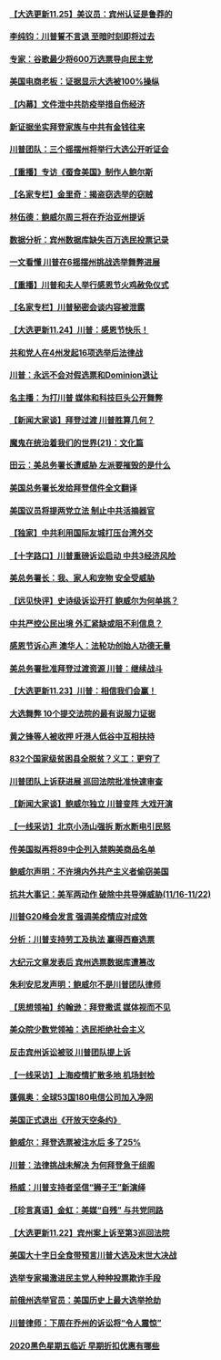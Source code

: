#### [【大选更新11.25】美议员：宾州认证是鲁莽的](../pages/nf4514/n12574319.md) 
#### [李纯钧：川普誓不言退 至暗时刻即将过去](../pages/nf4514/n12573974.md) 
#### [专家：谷歌最少将600万选票导向民主党](../pages/nf4514/n12574196.md) 
#### [美国电商老板：证据显示大选被100%操纵](../pages/nf4514/n12573880.md) 
#### [【内幕】文件泄中共防疫举措自伤经济](../pages/nf4514/n12570869.md) 
#### [新证据坐实拜登家族与中共有金钱往来](../pages/nf4514/n12570230.md) 
#### [川普团队：三个摇摆州将举行大选公开听证会](../pages/nf4514/n12573302.md) 
#### [【重播】专访《蚕食美国》制作人鲍尔斯](../pages/nf4514/n12572820.md) 
#### [【名家专栏】金里奇：揭盗窃选举的窃贼](../pages/nf4514/n12573098.md) 
#### [林伍德：鲍威尔周三将在乔治亚州提诉](../pages/nf4514/n12572978.md) 
#### [数据分析：宾州数据库缺失百万选民投票记录](../pages/nf4514/n12572869.md) 
#### [一文看懂 川普在6摇摆州挑战选举舞弊进展](../pages/nf4514/n12572558.md) 
#### [【重播】川普和夫人举行感恩节火鸡赦免仪式](../pages/nf4514/n12572484.md) 
#### [【名家专栏】川普秘密会谈内容被泄露](../pages/nf4514/n12572098.md) 
#### [【大选更新11.24】川普：感恩节快乐！](../pages/nf4514/n12571687.md) 
#### [共和党人在4州发起16项选举后法律战](../pages/nf4514/n12572535.md) 
#### [川普：永远不会对假选票和Dominion退让](../pages/nf4514/n12572364.md) 
#### [名主播：为打川普 媒体和科技巨头公开舞弊](../pages/nf4514/n12572274.md) 
#### [【新闻大家谈】拜登过渡 川普胜算几何？](../pages/nf4514/n12572207.md) 
#### [魔鬼在统治着我们的世界(21)：文化篇](../pages/nf4514/n10597706.md) 
#### [田云：美总务署长遭威胁 左派要摧毁的是什么](../pages/nf4514/n12570895.md) 
#### [美国总务署长发给拜登信件全文翻译](../pages/nf4514/n12571484.md) 
#### [美国议员将提两党立法 制止中共活摘器官](../pages/nf4514/n12571292.md) 
#### [【独家】中共利用国际友城打压台湾外交](../pages/nf4514/n12554797.md) 
#### [【十字路口】川普重磅诉讼启动 中共3经济风险](../pages/nf4514/n12570992.md) 
#### [美总务署长：我、家人和宠物 安全受威胁](../pages/nf4514/n12570881.md) 
#### [【远见快评】史诗级诉讼开打 鲍威尔为何单挑？](../pages/nf4514/n12570458.md) 
#### [中共严控公民出境 外汇紧缺或阻不利信息？](../pages/nf4514/n12570227.md) 
#### [感恩节诉心声 澳华人：法轮功创始人功德无量](../pages/nf4514/n12543571.md) 
#### [美总务署批准拜登过渡资源 川普：继续战斗](../pages/nf4514/n12570599.md) 
#### [【大选更新11.23】川普：相信我们会赢！](../pages/nf4514/n12569219.md) 
#### [大选舞弊 10个提交法院的最有说服力证据](../pages/nf4514/n12570314.md) 
#### [黄之锋等人被收押 吁港人低谷中互相扶持](../pages/nf4514/n12570236.md) 
#### [832个国家级贫困县全脱贫？义工：更穷了](../pages/nf4514/n12570198.md) 
#### [川普团队上诉获进展 巡回法院批准快速审查](../pages/nf4514/n12570157.md) 
#### [【新闻大家谈】鲍威尔独立 川普变阵 大戏开演](../pages/nf4514/n12569578.md) 
#### [【一线采访】北京小汤山强拆 断水断电引民怒](../pages/nf4514/n12569430.md) 
#### [传美国拟再将89中企列入禁购美商品名单](../pages/nf4514/n12569037.md) 
#### [鲍威尔声明：不许境内外共产主义者偷窃美国](../pages/nf4514/n12569436.md) 
#### [抗共大事记：美军两动作 破除中共导弹威胁(11/16-11/22)](../pages/nf4514/n12567928.md) 
#### [川普G20峰会发言 强调美疫情应对成效](../pages/nf4514/n12569057.md) 
#### [分析：川普支持劳工及执法 赢得西裔选票](../pages/nf4514/n12568954.md) 
#### [大纪元文章发表后 宾州选票数据库遭篡改](../pages/nf4514/n12568105.md) 
#### [朱利安尼发声明：鲍威尔不是川普团队律师](../pages/nf4514/n12568283.md) 
#### [【思想领袖】约翰逊：拜登撒谎 媒体视而不见](../pages/nf4514/n12516432.md) 
#### [美众院少数党领袖：选民拒绝社会主义](../pages/nf4514/n12568272.md) 
#### [反击宾州诉讼被驳 川普团队提上诉](../pages/nf4514/n12567745.md) 
#### [【一线采访】上海疫情扩散多地 机场封检](../pages/nf4514/n12567886.md) 
#### [蓬佩奥：全球53国180电信公司加入净网](../pages/nf4514/n12567930.md) 
#### [美国正式退出《开放天空条约》](../pages/nf4514/n12567863.md) 
#### [鲍威尔：拜登选票被注水后 多了25%](../pages/nf4514/n12567743.md) 
#### [川普：法律挑战未解决 为何拜登急于组阁](../pages/nf4514/n12567513.md) 
#### [杨威：川普支持者坚信“狮子王”新演绎](../pages/nf4514/n12566967.md) 
#### [【珍言真语】金虹：美媒“自残” 与共党同路](../pages/nf4514/n12567368.md) 
#### [【大选更新11.22】宾州案上诉至第3巡回法院](../pages/nf4514/n12567305.md) 
#### [美国大十字日全食带预言川普大选及末世大决战](../pages/nf4514/n12553592.md) 
#### [选举专家揭激进民主党人种种投票欺诈手段](../pages/nf4514/n12566412.md) 
#### [前俄州选举官员：美国历史上最大选举抢劫](../pages/nf4514/n12566551.md) 
#### [川普律师：下周在乔州的诉讼将“令人震惊”](../pages/nf4514/n12566835.md) 
#### [2020黑色星期五临近 早期折扣优惠有哪些](../pages/nf4514/n12566806.md) 
